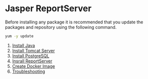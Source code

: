 # Jasper ReportServer

Before installing any package it is recommended that you update the packages and repository using the following command.

```sh
yum -y update
```

1. [Install Java](https://setup.docs.devserv.me/java/)
2. [Install Tomcat Server](https://setup.docs.devserv.me/tomcat/)
3. [Install PostgreSQL](https://setup-docs.devserv.me/postgresql/)
4. [Insrall ReportServer](reportServer.md)
5. [Create Docker Image](docker.md)
6. [Troubleshooting](help.md)
